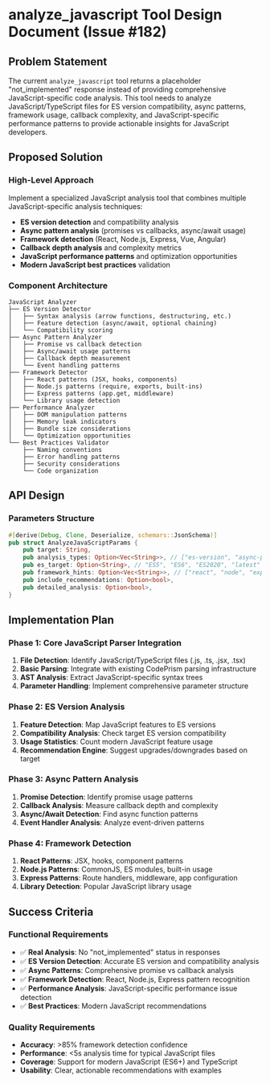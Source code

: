 # analyze_javascript Tool Design Document (Issue #182)

## Problem Statement

The current `analyze_javascript` tool returns a placeholder "not_implemented" response instead of providing comprehensive JavaScript-specific code analysis. This tool needs to analyze JavaScript/TypeScript files for ES version compatibility, async patterns, framework usage, callback complexity, and JavaScript-specific performance patterns to provide actionable insights for JavaScript developers.

## Proposed Solution

### High-Level Approach

Implement a specialized JavaScript analysis tool that combines multiple JavaScript-specific analysis techniques:
- **ES version detection** and compatibility analysis
- **Async pattern analysis** (promises vs callbacks, async/await usage)  
- **Framework detection** (React, Node.js, Express, Vue, Angular)
- **Callback depth analysis** and complexity metrics
- **JavaScript performance patterns** and optimization opportunities
- **Modern JavaScript best practices** validation

### Component Architecture

```text
JavaScript Analyzer
├── ES Version Detector
│   ├── Syntax analysis (arrow functions, destructuring, etc.)
│   ├── Feature detection (async/await, optional chaining)
│   └── Compatibility scoring
├── Async Pattern Analyzer  
│   ├── Promise vs callback detection
│   ├── Async/await usage patterns
│   ├── Callback depth measurement
│   └── Event handling patterns
├── Framework Detector
│   ├── React patterns (JSX, hooks, components)
│   ├── Node.js patterns (require, exports, built-ins)
│   ├── Express patterns (app.get, middleware)
│   └── Library usage detection
├── Performance Analyzer
│   ├── DOM manipulation patterns
│   ├── Memory leak indicators
│   ├── Bundle size considerations
│   └── Optimization opportunities
└── Best Practices Validator
    ├── Naming conventions
    ├── Error handling patterns
    ├── Security considerations
    └── Code organization
```

## API Design

### Parameters Structure

```rust
#[derive(Debug, Clone, Deserialize, schemars::JsonSchema)]
pub struct AnalyzeJavaScriptParams {
    pub target: String,
    pub analysis_types: Option<Vec<String>>, // ["es-version", "async-patterns", "frameworks", "performance", "best-practices"]
    pub es_target: Option<String>, // "ES5", "ES6", "ES2020", "latest"
    pub framework_hints: Option<Vec<String>>, // ["react", "node", "express", "vue"]
    pub include_recommendations: Option<bool>,
    pub detailed_analysis: Option<bool>,
}
```

## Implementation Plan

### Phase 1: Core JavaScript Parser Integration
1. **File Detection**: Identify JavaScript/TypeScript files (.js, .ts, .jsx, .tsx)
2. **Basic Parsing**: Integrate with existing CodePrism parsing infrastructure
3. **AST Analysis**: Extract JavaScript-specific syntax trees
4. **Parameter Handling**: Implement comprehensive parameter structure

### Phase 2: ES Version Analysis
1. **Feature Detection**: Map JavaScript features to ES versions
2. **Compatibility Analysis**: Check target ES version compatibility  
3. **Usage Statistics**: Count modern JavaScript feature usage
4. **Recommendation Engine**: Suggest upgrades/downgrades based on target

### Phase 3: Async Pattern Analysis  
1. **Promise Detection**: Identify promise usage patterns
2. **Callback Analysis**: Measure callback depth and complexity
3. **Async/Await Detection**: Find async function patterns
4. **Event Handler Analysis**: Analyze event-driven patterns

### Phase 4: Framework Detection
1. **React Patterns**: JSX, hooks, component patterns
2. **Node.js Patterns**: CommonJS, ES modules, built-in usage
3. **Express Patterns**: Route handlers, middleware, app configuration
4. **Library Detection**: Popular JavaScript library usage

## Success Criteria

### Functional Requirements
- ✅ **Real Analysis**: No "not_implemented" status in responses
- ✅ **ES Version Detection**: Accurate ES version and compatibility analysis  
- ✅ **Async Patterns**: Comprehensive promise vs callback analysis
- ✅ **Framework Detection**: React, Node.js, Express pattern recognition
- ✅ **Performance Analysis**: JavaScript-specific performance issue detection
- ✅ **Best Practices**: Modern JavaScript recommendations

### Quality Requirements
- **Accuracy**: >85% framework detection confidence
- **Performance**: <5s analysis time for typical JavaScript files
- **Coverage**: Support for modern JavaScript (ES6+) and TypeScript
- **Usability**: Clear, actionable recommendations with examples
